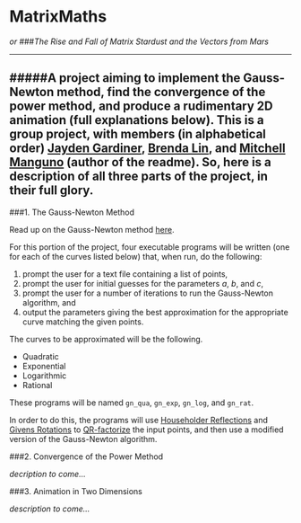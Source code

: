 MatrixMaths
==========
_or_
###_The Rise and Fall of Matrix Stardust and the Vectors from Mars_

----

#####A project aiming to implement the Gauss-Newton method, find the convergence of the power method, and produce a rudimentary 2D animation (full explanations below).  This is a group project, with members (in alphabetical order) [Jayden Gardiner](), [Brenda Lin](), and [Mitchell Manguno](https://github.com/mmanguno) (author of the readme). So, here is a description of all three parts of the project, in their full glory.
----

###1. The Gauss-Newton Method

Read up on the Gauss-Newton method [here](http://en.wikipedia.org/wiki/Gauss%E2%80%93Newton_algorithm_).

For this portion of the project, four executable programs will be written (one for each of the curves listed below) that, when run, do the following:

1. prompt the user for a text file containing a list of points,
2. prompt the user for initial guesses for the parameters _a_, _b_, and _c_,
3. prompt the user for a number of iterations to run the Gauss-Newton algorithm, and
4. output the parameters giving the best approximation for the appropriate curve matching the given points.

The curves to be approximated will be the following.

* Quadratic
* Exponential
* Logarithmic
* Rational

These programs will be named `gn_qua`, `gn_exp`, `gn_log`, and `gn_rat`.

In order to do this, the programs will use [Householder Reflections](http://en.wikipedia.org/wiki/Householder_transformation) and [Givens Rotations](http://en.wikipedia.org/wiki/Givens_rotation) to [QR-factorize](http://en.wikipedia.org/wiki/QR_decomposition) the input points, and then use a modified version of the Gauss-Newton algorithm.

###2. Convergence of the Power Method

_decription to come..._

###3. Animation in Two Dimensions

_description to come..._


